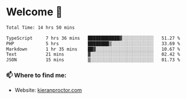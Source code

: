 # Welcome 🦘

<!--START_SECTION:waka-->

```txt
Total Time: 14 hrs 50 mins

TypeScript     7 hrs 36 mins   ████████████▓░░░░░░░░░░░░   51.27 %
PHP            5 hrs           ████████▒░░░░░░░░░░░░░░░░   33.69 %
Markdown       1 hr 35 mins    ██▓░░░░░░░░░░░░░░░░░░░░░░   10.67 %
Text           21 mins         ▓░░░░░░░░░░░░░░░░░░░░░░░░   02.42 %
JSON           15 mins         ▒░░░░░░░░░░░░░░░░░░░░░░░░   01.73 %
```

<!--END_SECTION:waka-->

### 📫 Where to find me:

-   Website: [kieranproctor.com](https://kieranproctor.com/)
